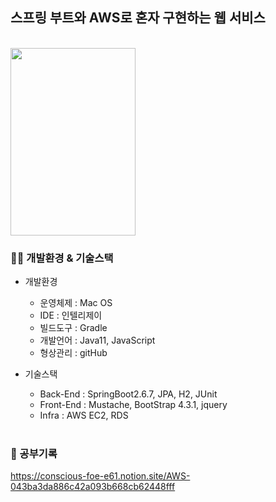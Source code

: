 ## 스프링 부트와 AWS로 혼자 구현하는 웹 서비스
<br/>

<img src="https://user-images.githubusercontent.com/48192141/181599907-7bb8f83a-5b74-478d-985b-f58674a28013.png"  width="200" height="300"/>

### 👨‍🔧 개발환경 & 기술스택
- 개발환경
  - 운영체제 : Mac OS
  - IDE : 인텔리제이
  - 빌드도구 : Gradle
  - 개발언어 : Java11, JavaScript
  - 형상관리 : gitHub
- 기술스택
  - Back-End : SpringBoot2.6.7, JPA, H2, JUnit
  - Front-End : Mustache, BootStrap 4.3.1, jquery
  - Infra : AWS EC2, RDS
  
  <br/>
### 📖 공부기록
https://conscious-foe-e61.notion.site/AWS-043ba3da886c42a093b668cb62448fff
